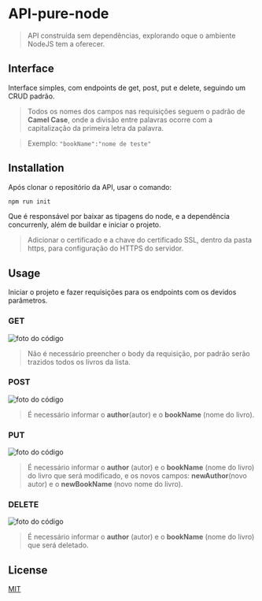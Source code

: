 
# API-pure-node

> API construída sem dependências, explorando oque o ambiente NodeJS tem a oferecer. 

## Interface
Interface simples, com endpoints de get, post, put e delete, seguindo um 
CRUD padrão.
>  Todos os nomes dos campos nas requisições seguem o padrão de **Camel Case**, onde a divisão entre palavras ocorre com a capitalização da primeira letra da palavra.

>  Exemplo:
>  ``"bookName":"nome de teste"``


## Installation

Após clonar o repositório da API, usar o comando:

```bash
npm run init
```
Que é responsável por baixar as tipagens do node, e a dependência concurrenly, além de buildar e iniciar o projeto.

> Adicionar o certificado e a chave do certificado SSL, dentro da pasta https, para configuração do HTTPS do servidor.

## Usage

Iniciar o projeto e fazer requisições para os endpoints com os devidos parâmetros.
### GET
![foto do código](https://media.discordapp.net/attachments/734174844681453670/1020826778559848540/unknown.png?width=1025&height=387)
> Não é necessário preencher o body da requisição, por padrão serão trazidos todos os livros da lista.
 ### POST
![foto do código](https://media.discordapp.net/attachments/734174844681453670/1020830095092498522/unknown.png?width=1025&height=461)
> É necessário informar o **author**(autor) e o **bookName**  (nome do livro).
### PUT
![foto do código](https://media.discordapp.net/attachments/734174844681453670/1020830842706219071/unknown.png?width=1025&height=459)
> É necessário informar o **author** (autor) e o **bookName** (nome do livro) do livro que será modificado, e os novos campos: **newAuthor**(novo autor) e o **newBookName** (novo nome do livro).
### DELETE
![foto do código](https://media.discordapp.net/attachments/734174844681453670/1020830842706219071/unknown.png?width=1025&height=459)
> É necessário informar o **author** (autor) e o **bookName** (nome do livro) que será deletado.

## License
[MIT](https://choosealicense.com/licenses/mit/)
